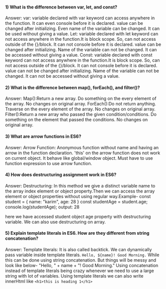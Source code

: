 
#### 1) What is the difference between var, let, and const?
Answer:
var: variable declared with var keyword can access anywhere in the function.
    It can even console before it is declared.
    value can be changed after initializing.
    Even name of the variable can be changed.
    It can be used without giving a value.
Let: variable declared with let keyword can not access anywhere in the function.It is block scope. So, can not access outside of the {}/block.
     It can not console before it is declared.
     value can be changed after initializing.
     Name of the variable can not be changed.
     It can be accessed without giving a value.
Const:  variable declared with const keyword can not access anywhere in the function.It is block scope. So, can not access outside of the {}/block.
     It can not console before it is declared.
     value can  not be changed after initializing.
     Name of the variable can not be changed.
     It can not be accessed without giving a value.



#### 2) What is the difference between map(), forEach(), and filter()? 
Answer:
Map():Return a new array.
      Do something on the every element of the array.
      No changes on original array.
ForEach():Do not return anything.
      Traverse on the every element of the array.
      No changes on original array.
Filter():Return a new array who passed the given condition/conditions.
       Do something on the element that passed the conditions.
      No changes on original array.

#### 3) What are arrow functions in ES6?
Answer: 
Arrow Function: Anonymous function without name and having an arrow in the function declaration.
'this' on the arrow function does not work on current object. It behave like global/window object.
Must have to use function expression to use arrow function.

#### 4) How does destructuring assignment work in ES6?
Answer:
Destructuring: In this method we give a distinct variable name to the array index element or object property.Then we can access the array element or object properties without using regular way.Example-
const student = {
    name: "karim",
    age: 28
}
const studentAge = student.age;
console.log(studentAge);
output: 28

here we have accessed student object age property with destructuring variable.
We can also use destructuring on array.

#### 5) Explain template literals in ES6. How are they different from string concatenation?
Answer:
Template literals: It is also called backtick. We can dynamically pass variable inside template literals.
`Hello, ${name}! Good Morning.`
While this can be done using string concatenation. But things will be messy and look like below-
"Hello, " + name + "! Good Morning."
Using concatenation instead of template literals being crazy whenever we need to use a large string with lot of variables.
Using template literals we can also write innerHtml like
`<h1>this is heading 1</h1>`

